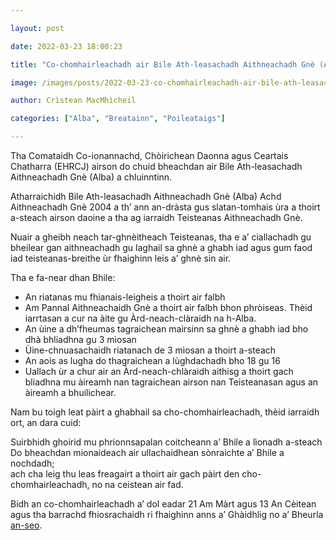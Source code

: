 ```yaml
---

layout: post

date: 2022-03-23 18:00:23

title: "Co-chomhairleachadh air Bile Ath-leasachadh Aithneachadh Gnè (Alba)"

image: /images/posts/2022-03-23-co-chomhairleachadh-air-bile-ath-leasachadh-aithneachadh-gne-alba.webp

author: Crìstean MacMhìcheil

categories: ["Alba", "Breatainn", "Poileataigs"]

---
```


Tha Comataidh Co-ionannachd, Chòirichean Daonna agus Ceartais Chatharra (EHRCJ) airson do chuid bheachdan air Bile Ath-leasachadh Aithneachadh Gnè (Alba) a chluinntinn.

Atharraichidh Bile Ath-leasachadh Aithneachadh Gnè (Alba) Achd Aithneachadh Gnè 2004 a th’ ann an-dràsta gus slatan-tomhais ùra a thoirt a-steach airson daoine a tha ag iarraidh Teisteanas Aithneachadh Gnè.

Nuair a gheibh neach tar-ghnèitheach Teisteanas, tha e a’ ciallachadh gu bheilear gan aithneachadh gu laghail sa ghnè a ghabh iad agus gum faod iad teisteanas-breithe ùr fhaighinn leis a’ ghnè sin air.

Tha e fa-near dhan Bhile:

- An riatanas mu fhianais-leigheis a thoirt air falbh
- Am Pannal Aithneachaidh Gnè a thoirt air falbh bhon phròiseas. Thèid iarrtasan a cur na àite gu Àrd-neach-clàraidh na h-Alba.
- An ùine a dh’fheumas tagraichean mairsinn sa ghnè a ghabh iad bho dhà bhliadhna gu 3 mìosan
- Ùine-chnuasachaidh riatanach de 3 mìosan a thoirt a-steach
- An aois as lugha do thagraichean a lùghdachadh bho 18 gu 16
- Uallach ùr a chur air an Àrd-neach-chlàraidh aithisg a thoirt gach bliadhna mu àireamh nan tagraichean airson nan Teisteanasan agus an àireamh a bhuilichear.

Nam bu toigh leat pàirt a ghabhail sa cho-chomhairleachadh, thèid iarraidh ort, an dara cuid:

Suirbhidh ghoirid mu phrionnsapalan coitcheann a’ Bhile a lìonadh a-steach  
Do bheachdan mionaideach air ullachaidhean sònraichte a’ Bhile a nochdadh;  
ach cha leig thu leas freagairt a thoirt air gach pàirt den cho-chomhairleachadh, no na ceistean air fad.

Bidh an co-chomhairleachadh a’ dol eadar 21 Am Màrt agus 13 An Cèitean agus tha barrachd fhiosrachaidh ri fhaighinn anns a’ Ghàidhlig no a’ Bheurla [an-seo](https://yourviews.parliament.scot/ehrcj/gender-recognition-reform-bill/).
